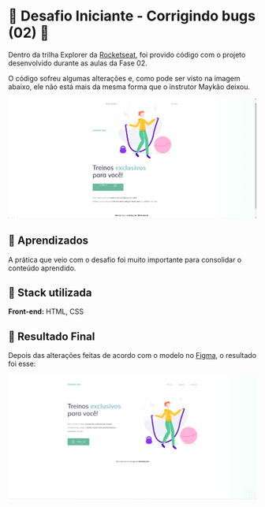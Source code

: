 
# 🧩 Desafio Iniciante - Corrigindo bugs (02) 👀

Dentro da trilha Explorer da [Rocketseat](https://www.rocketseat.com.br/), foi provido código com o projeto desenvolvido durante as aulas da Fase 02.

O código sofreu algumas alterações e, como pode ser visto na imagem abaixo, ele não está mais da mesma forma que o instrutor Maykão deixou.

![visual do código](images/desafio%2002%20bugado.png)

## 🧩 Aprendizados

A prática que veio com o desafio foi muito importante para consolidar o conteúdo aprendido. 

## 🧩 Stack utilizada

**Front-end:** HTML, CSS

## 🧩 Resultado Final

Depois das alterações feitas de acordo com o modelo no [Figma](https://www.figma.com/file/rkDOHGPwwFtBNqEdHSuQPd/Projeto-02---Explorer?node-id=0%3A1), o resultado foi esse:


![resultado final](images/Resultado%20Final.png)
